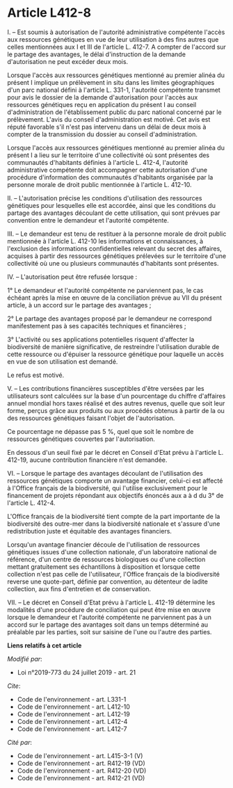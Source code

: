 # Article L412-8

I. – Est soumis à autorisation de l'autorité administrative compétente l'accès aux ressources génétiques en vue de leur
utilisation à des fins autres que celles mentionnées aux I et III de l'article L. 412-7. A compter de l'accord sur le partage
des avantages, le délai d'instruction de la demande d'autorisation ne peut excéder deux mois.

Lorsque l'accès aux ressources génétiques mentionné au premier alinéa du présent I implique un prélèvement in situ dans les
limites géographiques d'un parc national défini à l'article L. 331-1, l'autorité compétente transmet pour avis le dossier de
la demande d'autorisation pour l'accès aux ressources génétiques reçu en application du présent I au conseil d'administration
de l'établissement public du parc national concerné par le prélèvement. L'avis du conseil d'administration est motivé. Cet
avis est réputé favorable s'il n'est pas intervenu dans un délai de deux mois à compter de la transmission du dossier au
conseil d'administration.

Lorsque l'accès aux ressources génétiques mentionné au premier alinéa du présent I a lieu sur le territoire d'une
collectivité où sont présentes des communautés d'habitants définies à l'article L. 412-4, l'autorité administrative
compétente doit accompagner cette autorisation d'une procédure d'information des communautés d'habitants organisée par la
personne morale de droit public mentionnée à l'article L. 412-10.

II. – L'autorisation précise les conditions d'utilisation des ressources génétiques pour lesquelles elle est accordée, ainsi
que les conditions du partage des avantages découlant de cette utilisation, qui sont prévues par convention entre le
demandeur et l'autorité compétente.

III. – Le demandeur est tenu de restituer à la personne morale de droit public mentionnée à l'article L. 412-10 les
informations et connaissances, à l'exclusion des informations confidentielles relevant du secret des affaires, acquises à
partir des ressources génétiques prélevées sur le territoire d'une collectivité où une ou plusieurs communautés d'habitants
sont présentes.

IV. – L'autorisation peut être refusée lorsque :

1° Le demandeur et l'autorité compétente ne parviennent pas, le cas échéant après la mise en œuvre de la conciliation prévue
au VII du présent article, à un accord sur le partage des avantages ;

2° Le partage des avantages proposé par le demandeur ne correspond manifestement pas à ses capacités techniques et
financières ;

3° L'activité ou ses applications potentielles risquent d'affecter la biodiversité de manière significative, de restreindre
l'utilisation durable de cette ressource ou d'épuiser la ressource génétique pour laquelle un accès en vue de son utilisation
est demandé.

Le refus est motivé.

V. – Les contributions financières susceptibles d'être versées par les utilisateurs sont calculées sur la base d'un
pourcentage du chiffre d'affaires annuel mondial hors taxes réalisé et des autres revenus, quelle que soit leur forme, perçus
grâce aux produits ou aux procédés obtenus à partir de la ou des ressources génétiques faisant l'objet de l'autorisation.

Ce pourcentage ne dépasse pas 5 %, quel que soit le nombre de ressources génétiques couvertes par l'autorisation.

En dessous d'un seuil fixé par le décret en Conseil d'Etat prévu à l'article L. 412-19, aucune contribution financière n'est
demandée.

VI. – Lorsque le partage des avantages découlant de l'utilisation des ressources génétiques comporte un avantage financier,
celui-ci est affecté à l'Office français de la biodiversité, qui l'utilise exclusivement pour le financement de projets
répondant aux objectifs énoncés aux a à d du 3° de l'article L. 412-4.

L'Office français de la biodiversité tient compte de la part importante de la biodiversité des outre-mer dans la biodiversité
nationale et s'assure d'une redistribution juste et équitable des avantages financiers.

Lorsqu'un avantage financier découle de l'utilisation de ressources génétiques issues d'une collection nationale, d'un
laboratoire national de référence, d'un centre de ressources biologiques ou d'une collection mettant gratuitement ses
échantillons à disposition et lorsque cette collection n'est pas celle de l'utilisateur, l'Office français de la biodiversité
reverse une quote-part, définie par convention, au détenteur de ladite collection, aux fins d'entretien et de conservation.

VII. – Le décret en Conseil d'Etat prévu à l'article L. 412-19 détermine les modalités d'une procédure de conciliation qui
peut être mise en œuvre lorsque le demandeur et l'autorité compétente ne parviennent pas à un accord sur le partage des
avantages soit dans un temps déterminé au préalable par les parties, soit sur saisine de l'une ou l'autre des parties.

**Liens relatifs à cet article**

_Modifié par_:

  - Loi n°2019-773 du 24 juillet 2019 - art. 21

_Cite_:

  - Code de l'environnement - art. L331-1
  - Code de l'environnement - art. L412-10
  - Code de l'environnement - art. L412-19
  - Code de l'environnement - art. L412-4
  - Code de l'environnement - art. L412-7

_Cité par_:

  - Code de l'environnement - art. L415-3-1 (V)
  - Code de l'environnement - art. R412-19 (VD)
  - Code de l'environnement - art. R412-20 (VD)
  - Code de l'environnement - art. R412-21 (VD)
